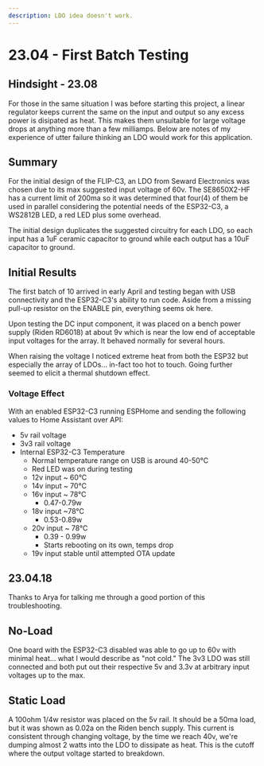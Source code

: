 ```yaml
---
description: LDO idea doesn't work.
---
```


# 23.04 - First Batch Testing

## Hindsight - 23.08

For those in the same situation I was before starting this project, a linear regulator keeps current the same on the input and output so any excess power is disipated as heat. This makes them unsuitable for large voltage drops at anything more than a few milliamps. Below are notes of my experience of utter failure thinking an LDO would work for this application.

## Summary

For the initial design of the FLIP-C3, an LDO from Seward Electronics was chosen due to its max suggested input voltage of 60v. The SE8650X2-HF has a current limit of 200ma so it was determined that four(4) of them be used in parallel considering the potential needs of the ESP32-C3, a WS2812B LED, a red LED plus some overhead.

The initial design duplicates the suggested circuitry for each LDO, so each input has a 1uF ceramic capacitor to ground while each output has a 10uF capacitor to ground.

## Initial Results

The first batch of 10 arrived in early April and testing began with USB connectivity and the ESP32-C3's ability to run code. Aside from a missing pull-up resistor on the ENABLE pin, everything seems ok here.&#x20;

Upon testing the DC input component, it was placed on a bench power supply (Riden RD6018) at about 9v which is near the low end of acceptable input voltages for the array. It behaved normally for several hours.

When raising the voltage I noticed extreme heat from both the ESP32 but especially the array of LDOs... in-fact too hot to touch. Going further seemed to elicit a thermal shutdown effect.

### Voltage Effect

With an enabled ESP32-C3 running ESPHome and sending the following values to Home Assistant over API:

* 5v rail voltage
* 3v3 rail voltage
* Internal ESP32-C3 Temperature
  * Normal temperature range on USB is around 40-50°C
  * Red LED was on during testing
  * 12v input \~ 60°C
  * 14v input \~ 70°C
  * 16v input \~ 78°C
    * 0.47-0.79w
  * 18v input \~78°C
    * 0.53-0.89w
  * 20v input \~ 78°C
    * 0.39 - 0.99w&#x20;
    * Starts rebooting on its own, temps drop
  * 19v input stable until attempted OTA update

## 23.04.18&#x20;

Thanks to Arya for talking me through a good portion of this troubleshooting.

## No-Load

One board with the ESP32-C3 disabled was able to go up to 60v with minimal heat... what I would describe as "not cold." The 3v3 LDO was still connected and both put out their respective 5v and 3.3v at arbitrary input voltages up to the max.&#x20;

## Static Load

A 100ohm 1/4w resistor was placed on the 5v rail. It should be a 50ma load, but it was shown as 0.02a on the Riden bench supply. This current is consistent through changing voltage, by the time we reach 40v, we're dumping almost 2 watts into the LDO to dissipate as heat. This is the cutoff where the output voltage started to breakdown.

